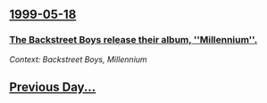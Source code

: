 ## [1999-05-18](/news/1999/05/18/index.md)

### [ The Backstreet Boys release their album, ''Millennium''.](/news/1999/05/18/the-backstreet-boys-release-their-album-millennium.md)
_Context: Backstreet Boys, Millennium_

## [Previous Day...](/news/1999/05/17/index.md)

